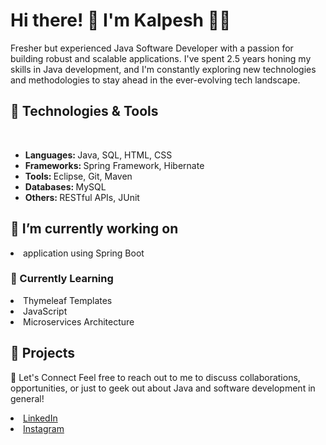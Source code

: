 <h1>Hi there! 👋 I'm Kalpesh 👨‍💻</h1>
Fresher but experienced Java Software Developer with a passion for building robust and scalable applications. I've spent 2.5 years honing my skills in Java development, and I'm constantly exploring new technologies and methodologies to stay ahead in the ever-evolving tech landscape.

<h2>🔧 Technologies & Tools</h2>
<br>

<ul>
  <li><b>Languages: </b> Java, SQL, HTML, CSS</li>
   <li><b>Frameworks: </b>Spring Framework, Hibernate</li>
  <li><b>Tools: </b>Eclipse, Git, Maven</li> 
  <li><b>Databases: </b> MySQL</li> 
  <li><b>Others: </b>RESTful APIs, JUnit</li>
</ul>


 
 

<h2>🔭 I’m currently working on</h2>
<li> application using Spring Boot</li>

<h3>🌱 Currently Learning</h3>
<li> Thymeleaf Templates</li>
<li>JavaScript</li>
<li>Microservices Architecture</li>


<h2>🚀 Projects</h2>


💬 Let's Connect
Feel free to reach out to me to discuss collaborations, opportunities, or just to geek out about Java and software development in general!

<a href="https://www.linkedin.com/in/kalpeshpatil20/"><li>LinkedIn</li></a>
<a href="https://www.instagram.com/freestyle_kalpp/?igsh=MW9nNGhxYmRiOXM2ag%3D%3D" ><li>Instagram</li></a>

